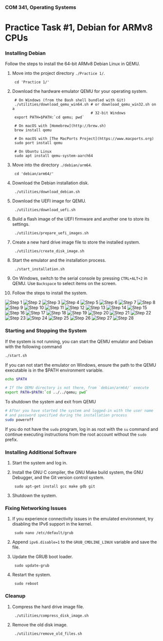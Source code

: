 ### COM 341, Operating Systems
# Practice Task #1, Debian for ARMv8 CPUs

### Installing Debian

Follow the steps to install the 64-bit ARMv8 Debian Linux in QEMU.

1. Move into the project directory `./Practice 1/`.

        cd 'Practice 1/'

2. Download the hardware emulator QEMU for your operating system.

        # On Windows (from the Bash shell bundled with Git)
        ./utilities/download_qemu_win64.sh # or download_qemu_win32.sh on a
                                           # 32-bit Windows
        export PATH=$PATH:`cd qemu; pwd`

        # On macOS with [Homebrew](http://brew.sh)
        brew install qemu

        # On macOS with [The MacPorts Project](https://www.macports.org)
        sudo port install qemu

        # On Ubuntu Linux
        sudo apt install qemu-system-aarch64

3. Move into the directory `./debian/arm64`.

        cd 'debian/arm64/'

4. Download the Debian installation disk.

        ./utilities/download_debian.sh

5. Download the UEFI image for QEMU.

        ./utilities/download_uefi.sh

6. Build a flash image of the UEFI firmware and another one to store its
   settings.

        ./utilities/prepare_uefi_images.sh

7. Create a new hard drive image file to store the installed system.

        ./utilities/create_disk_image.sh

8. Start the emulator and the installation process.

        ./start_installation.sh

9. On Windows, switch to the serial console by pressing `CTRL+ALT+2` in QEMU.
   Use `Backspace` to select items on the screen.

10. Follow the steps to install the system.

![Step 1](http://i.imgur.com/qFWEBRp.png)
![Step 2](http://i.imgur.com/wuUwjYz.png)
![Step 3](http://i.imgur.com/UcfNHDs.png)
![Step 4](http://i.imgur.com/HuPwlLe.png)
![Step 5](http://i.imgur.com/I4lLGED.png)
![Step 6](http://i.imgur.com/o3zlG0H.png)
![Step 7](http://i.imgur.com/GpeXx8m.png)
![Step 8](http://i.imgur.com/jBDXiGE.png)
![Step 9](http://i.imgur.com/pu2swUv.png)
![Step 10](http://i.imgur.com/Oo0xgzs.png)
![Step 11](http://i.imgur.com/vA5nRSH.png)
![Step 12](http://i.imgur.com/4wwBcwJ.png)
![Step 13](http://i.imgur.com/O06jM2R.png)
![Step 14](http://i.imgur.com/B6mmMr2.png)
![Step 15](http://i.imgur.com/0tah7ra.png)
![Step 16](http://i.imgur.com/CQXrfxl.png)
![Step 17](http://i.imgur.com/ODF8UsM.png)
![Step 18](http://i.imgur.com/petlgcE.png)
![Step 19](http://i.imgur.com/bD3GQt0.png)
![Step 20](http://i.imgur.com/Dtjfa0Q.png)
![Step 21](http://i.imgur.com/7SihlVj.png)
![Step 22](http://i.imgur.com/dGcs0t1.png)
![Step 23](http://i.imgur.com/AZmvLXI.png)
![Step 24](http://i.imgur.com/S8V6Vdu.png)
![Step 25](http://i.imgur.com/sGkrul7.png)
![Step 26](http://i.imgur.com/YjefqIY.png)
![Step 27](http://i.imgur.com/GZBC9L4.png)
![Step 28](http://i.imgur.com/r0YCQys.png)

### Starting and Stopping the System

If the system is not running, you can start the QEMU emulator and Debian with
the following command

```bash
./start.sh
```

If you can not start the emulator on Windows, ensure the path to the QEMU
executable is in the $PATH environment variable.

```bash
echo $PATH

# If the QEMU directory is not there, from `debian/arm64/` execute
export PATH=$PATH:`cd ../../qemu; pwd`
```

To shutdown the system and exit from QEMU

```bash
# After you have started the system and logged-in with the user name
# and password specified during the installation process
sudo poweroff
```

If you do not have the `sudo` program, log in as root with the `su` command
and continue executing instructions from the root account without the `sudo`
prefix.

### Installing Additional Software

1. Start the system and log in.

2. Install the GNU C compiler, the GNU Make build system, the GNU Debugger, and
   the Git version control system.

        sudo apt-get install gcc make gdb git

4. Shutdown the system.

### Fixing Networking Issues

1. If you experience connectivity issues in the emulated environment, try
   disabling the IPv6 support in the kernel.

        sudo nano /etc/default/grub

2. Append `ipv6.disable=1` to the `GRUB_CMDLINE_LINUX` variable and save the
   file.

3. Update the GRUB boot loader.

        sudo update-grub

4. Restart the system.

        sudo reboot

### Cleanup

1. Compress the hard drive image file.

        ./utilities/compress_disk_image.sh

2. Remove the old disk image.

        ./utilities/remove_old_files.sh

